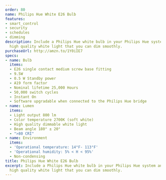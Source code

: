 ```yaml
---
order: 80
name: Philips Hue White E26 Bulb
features:
- smart_control
- security
- schedules
- dimming
description: Include a Philips Hue white bulb in your Philips Hue system and experience
  high quality white light that you can dim smoothly.
purchaseUrl: http://amzn.to/1Y0iIE7
specs:
- name: Bulb
  items:
  - E26 single contact medium screw base fitting
  - 9.5W
  - 0.5 W Standby power
  - A19 form factor
  - Nominal lifetime 25,000 Hours
  - 50,000 switch cycles
  - Instant On
  - Software upgradable when connected to the Philips Hue bridge
- name: Lumen
  items:
  - Light output 800 lm
  - Color temperature 2700K (soft white)
  - High quality dimmable white light
  - Beam angle 180° ± 20°
  - ">80 CRI"
- name: Environment
  items:
  - 'Operational temperature: 14°F- 113°F'
  - 'Operational humidity: 5% < H < 95%'
  - Non-condensing
title: Philips Hue White E26 Bulb
excerpt: Include a Philips Hue white bulb in your Philips Hue system and experience
  high quality white light that you can dim smoothly.
---
```

